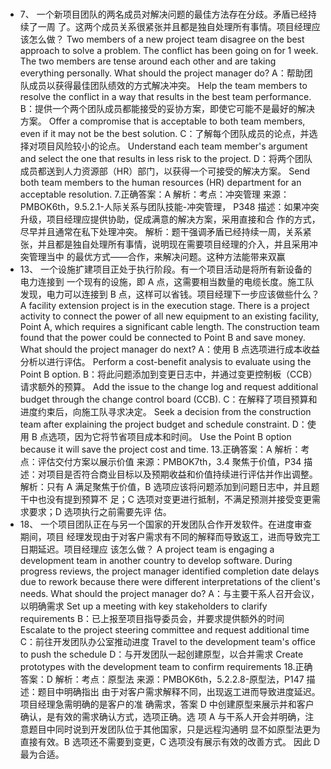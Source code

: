 #

##

- 7、 一个新项目团队的两名成员对解决问题的最佳方法存在分歧。矛盾已经持续了一周
  了。这两个成员关系很紧张并且都是独自处理所有事情。项目经理应该怎么做？ Two
  members of a new project team disagree on the best approach to solve a problem. The
  conflict has been going on for 1 week. The two members are tense around each other
  and are taking everything personally. What should the project manager do?
  A：帮助团队成员以获得最佳团队绩效的方式解决冲突。 Help the team members to
  resolve the conflict in a way that results in the best team performance.
  B：提供一个两个团队成员都能接受的妥协方案，即使它可能不是最好的解决方案。
  Offer a compromise that is acceptable to both team members, even if it may not be the
  best solution.
  C：了解每个团队成员的论点，并选择对项目风险较小的论点。 Understand each team
  member's argument and select the one that results in less risk to the project.
  D：将两个团队成员都送到人力资源部（HR）部门，以获得一个可接受的解决方案。
  Send both team members to the human resources (HR) department for an acceptable
  resolution. 7.正确答案：A
  解析：考点：冲突管理 来源：PMBOK6th，9.5.2.1-人际关系与团队技能-冲突管理，
  P348 描述：如果冲突升级，项目经理应提供协助，促成满意的解决方案，采用直接和合
  作的方式，尽早并且通常在私下处理冲突。 解析：题干强调矛盾已经持续一周，关系紧
  张，并且都是独自处理所有事情，说明现在需要项目经理的介入，并且采用冲突管理当中
  的最优方式——合作，来解决问题。这种方法能带来双赢
- 13、 一个设施扩建项目正处于执行阶段。有一个项目活动是将所有新设备的电力连接到
  一个现有的设施，即 A 点，这需要相当数量的电缆长度。施工队发现，电力可以连接到 B
  点，这样可以省钱。项目经理下一步应该做些什么？ A facility extension project is in the
  execution stage. There is a project activity to connect the power of all new equipment to
  an existing facility, Point A, which requires a significant cable length. The construction
  team found that the power could be connected to Point B and save money. What should
  the project manager do next?
  A：使用 B 点选项进行成本收益分析以进行评估。 Perform a cost-benefit analysis to
  evaluate using the Point B option.
  B：将此问题添加到变更日志中，并通过变更控制板（CCB）请求额外的预算。 Add the
  issue to the change log and request additional budget through the change control board
  (CCB).
  C：在解释了项目预算和进度约束后，向施工队寻求决定。 Seek a decision from the
  construction team after explaining the project budget and schedule constraint.
  D：使用 B 点选项，因为它将节省项目成本和时间。 Use the Point B option because it
  will save the project cost and time. 13.正确答案：A
  解析：考点：评估交付方案以展示价值 来源：PMBOK7th，3.4 聚焦于价值，P34 描
  述：对项目是否符合商业目标以及预期收益和价值持续进行评估并作出调整。 解析：只有
  A 满足聚焦于价值，B 选项应该将问题添加到问题日志中，并且题干中也没有提到预算不
  足；C 选项对变更进行抵制，不满足预测并接受变更需求要求；D 选项执行之前需要先评
  估。
- 18、 一个项目团队正在与另一个国家的开发团队合作开发软件。在进度审查期间，项目
  经理发现由于对客户需求有不同的解释而导致返工，进而导致完工日期延迟。项目经理应
  该怎么做？ A project team is engaging a development team in another country to
  develop software. During progress reviews, the project manager identified completion
  date delays due to rework because there were different interpretations of the client's
  needs. What should the project manager do?
  A：与主要干系人召开会议，以明确需求 Set up a meeting with key stakeholders to
  clarify requirements
  B：已上报至项目指导委员会，并要求提供额外的时间 Escalate to the project steering
  committee and request additional time
  C：前往开发团队办公室推动进度 Travel to the development team's office to push the
  schedule
  D：与开发团队一起创建原型，以合并需求 Create prototypes with the development
  team to confirm requirements 18.正确答案：D
  解析：考点：原型法 来源：PMBOK6th，5.2.2.8-原型法，P147 描述：题目中明确指出
  由于对客户需求解释不同，出现返工进而导致进度延迟。项目经理急需明确的是客户的准
  确需求，答案 D 中创建原型来展示并和客户确认，是有效的需求确认方式，选项正确。选
  项 A 与干系人开会并明确，注意题目中同时说到开发团队位于其他国家，只是远程沟通明
  显不如原型法更为直接有效。B 选项还不需要到变更，C 选项没有展示有效的改善方式。
  因此 D 最为合适。
